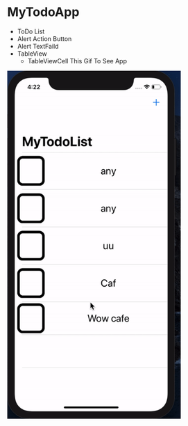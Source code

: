 # MyTodoApp
 - ToDo List
 - Alert Action Button
 - Alert TextFaild
 - TableView
   - TableViewCell
 This Gif To See App
 
 
 <img src="https://github.com/Alshtily/MyTodoApp/blob/master/MyTodoApp/Gif/MyToDoApp.gif" height="800" width="400">
 
